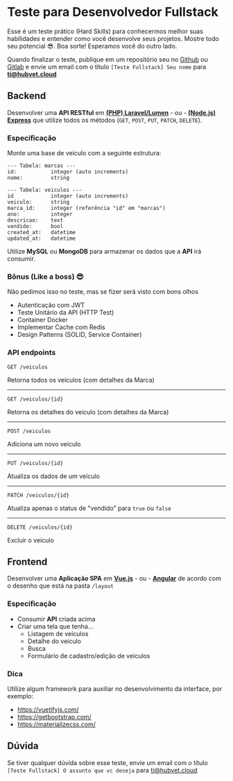 # Teste para Desenvolvedor Fullstack

Esse é um teste prático (Hard Skills) para conhecermos melhor suas habilidades e entender como você desenvolve seus projetos. 
Mostre todo seu potencial 😎. Boa sorte! Esperamos você do outro lado.

Quando finalizar o teste, publique em um repositório seu no [Github](https://github.com) ou [Gitlab](https://gitlab.com) e envie um email com o título `[Teste Fullstack] Seu nome` para **ti@hubvet.cloud**

## Backend

Desenvolver uma **API RESTful** em **[(PHP) Laravel/Lumen](https://lumen.laravel.com/)** - ou - **[(Node.js) Express](https://expressjs.com/pt-br/)** que utilize todos os métodos (`GET`, `POST`, `PUT`, `PATCH`, `DELETE`).  

### Especificação

Monte uma base de veículo com a seguinte estrutura:

```
--- Tabela: marcas ---
id:           integer (auto increments)
nome:         string

--- Tabela: veiculos ---
id            integer (auto increments)
veiculo:      string
marca_id:     integer (referência "id" em "marcas")
ano:          integer
descricao:    text
vendido:      bool
created_at:   datetime
updated_at:   datetime
```

Utilize **MySQL** ou **MongoDB** para armazenar os dados que a **API** irá consumir.

### Bônus (Like a boss) 😎
Não pedimos isso no teste, mas se fizer será visto com bons olhos

- Autenticação com JWT
- Teste Unitário da API (HTTP Test)
- Container Docker
- Implementar Cache com Redis
- Design Patterns (SOLID, Service Container)


### API endpoints

`GET /veiculos`

Retorna todos os veículos (com detalhes da Marca)

---

`GET /veiculos/{id}`

Retorna os detalhes do veículo (com detalhes da Marca)

---

`POST /veiculos`

Adiciona um novo veículo

---

`PUT /veiculos/{id}`

Atualiza os dados de um veículo

---

`PATCH /veiculos/{id}`

Atualiza apenas o status de "vendido" para `true` ou `false`

---

`DELETE /veiculos/{id}`

Excluir o veículo


## Frontend

Desenvolver uma **Aplicação SPA** em **[Vue.js](https://vuejs.org/)** - ou - **[Angular](https://angular.io/)** de acordo com o desenho que está na pasta `/layout`

### Especificação

- Consumir **API** criada acima
- Criar uma tela que tenha...
    - Listagem de veículos
    - Detalhe do veículo
    - Busca
    - Formulário de cadastro/edição de veículos

### Dica

Utilize algum framework para auxiliar no desenvolvimento da interface, por exemplo:

- https://vuetifyjs.com/
- https://getbootstrap.com/
- https://materializecss.com/

## Dúvida

Se tiver qualquer dúvida sobre esse teste, envie um email com o título `[Teste Fullstack] O assunto que vc deseja` para ti@hubvet.cloud
